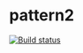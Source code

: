 # pattern2
[![Build status](https://ci.appveyor.com/api/projects/status/40udpqusxkp2oehl?svg=true)](https://ci.appveyor.com/project/VladimirSKLV/pattern2)